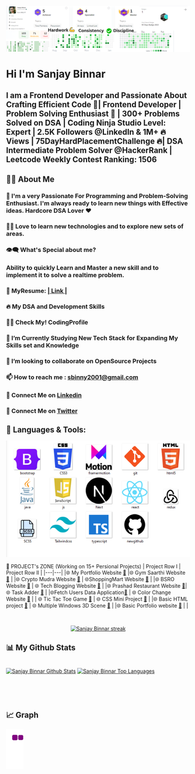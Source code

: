 ![Acheivements](https://github.com/Binnar81/Binnar81/blob/main/Images/Hardwork.png)

# Hi  I'm Sanjay Binnar
## I am a Frontend Developer and  Passionate About Crafting Efficient Code 🚀| Frontend Developer  | Problem Solving Enthusiast 🧠  | 300+ Problems Solved on DSA | Coding Ninja Studio Level: Expert | 2.5K Followers @LinkedIn & 1M+ 🔥 Views  | 75DayHardPlacementChallenge 🔥| DSA Intermediate Problem Solver @HackerRank | Leetcode Weekly Contest Ranking: 1506

## 🙋‍♂️ About Me

### 🥋 I'm a very Passionate For Programming and Problem-Solving Enthusiast. I'm always ready to learn new things with Effective ideas. Hardcore DSA Lover ❤
### 👨‍💻 Love to learn new technologies and to explore new sets of areas.
### 👁‍🗨 What's Special about me?
### Ability to quickly Learn and Master a new skill and to implement it to solve a realtime problem.
### 📔 MyResume: [| Link |](https://drive.google.com/file/d/1LWeNSOpk6muZH-wTZ6evVHOGfCCApos7/view)
### 🔥 My DSA and Development Skills
### 👨‍💻 Check My! CodingProfile
### 📘 I’m Currently Studying  New Tech Stack for Expanding My Skills set and Knowledge
### 👯 I’m looking to collaborate on OpenSource Projects
### 📫 How to reach me : sbinny2001@gmail.com
### 🔗 Connect Me on [Linkedin ](https://www.linkedin.com/in/sanjay-binnar/)
### 🔗 Connect Me on [Twitter](https://twitter.com/sanjay_binnar)

## 🚀 Languages & Tools: 
![skills](https://github.com/Binnar81/Binnar81/blob/2382397a2306f30f286e4c8c47b4722f871ab4cd/Images/skillsetsImage.png)




📝 PROJECT's ZONE (Working on 15+ Persional Projects)
| Project Row I | 	Project Row II |
|---|---|
|🌐 My Portfolio Website [🔗](https://github.com/Binnar81/My-Portfolio-website)	 |🌐 Gym Saarthi Website [🔗](https://github.com/Binnar81/GymSaarthi) |
|🌐 Crypto Mudra Website [🔗](https://github.com/Binnar81/CryptoMudra-Website) |	🌐ShoppingMart Website [🔗](https://github.com/Binnar81/ShoppingMart-Website) |
|🌐 BSRO Website [🔗](https://github.com/Binnar81/BSRO_Website)	| 🌐 Tech Blogging Website [🔗](https://github.com/Binnar81techbloggingwebsite) |
|🌐 Prashad Restaurant Website [🔗](https://github.com/Binnar81/Prashad_Restaurant)|🌐 Task Adder [🔗](https://github.com/Binnar81/TaskAdder) | 
|🌐Fetch Users Data Application[🔗](https://github.com/Binnar81fetchUserData-webApplication) |	🌐  Color Change Website [🔗](https://github.com/Binnar81/colorchange_website) |
| 🌐 Tic Tac Toe Game [🔗](https://github.com/Binnar81/Tic-Tac-Toe-Game) |	🌐 CSS Mini Project [🔗](https://github.com/Binnar81/CSS-Mini-Project) |
|🌐 Basic HTML project [🔗](https://github.com/Binnar81/BasicHtmlProject) |	🌐 Multiple Windows 3D Scene [🔗](https://github.com/Binnar81/multipleWindow3dScene) |
|🌐 Basic Portfolio website [🔗](https://github.com/Binnar81/My-Portfolio-)	|  |






<br>
<p align="center">
    <a href="https://https://github.com/Binnar81/github-readme-streak-stats">
        <img title="🔥 Get streak stats for your profile at git.io/streak-stats" alt="Sanjay Binnar streak" src="https://github-readme-streak-stats.herokuapp.com/?user=Binnar81&theme=black-ice&hide_border=true&stroke=0000&background=060A0CD0"/>
    </a>
</p>
 
## 📊 My Github Stats

   <br/>
<a href="https://github.com/Binnar81/github-readme-stats"><img alt="Sanjay Binnar Github Stats" src="https://github-readme-stats.vercel.app/api?username=Binnar81&show_icons=true&count_private=true&theme=react&hide_border=true&bg_color=0D1117" /></a>
  <a href="https://github.com/Binnar81/github-readme-stats"><img alt="Sanjay Binnar Top Languages" src="https://github-readme-stats.vercel.app/api/top-langs/?username=Binnar81&langs_count=8&count_private=true&layout=compact&theme=react&hide_border=true&bg_color=0D1117" /></a>
  <br/>
 

<br/>
<br/>



<br/>
<br/>

## 📈 Graph
![snake gif](https://github.com/Binnar81/Binnar81/blob/output/github-contribution-grid-snake.gif)





